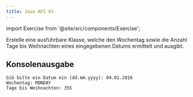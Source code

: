 ```yaml
---
title: Java API 03
---
```


import Exercise from '@site/src/components/Exercise';

Erstelle eine ausführbare Klasse, welche den Wochentag sowie die Anzahl Tage
bis Weihnachten eines eingegebenen Datums ermittelt und ausgibt.

## Konsolenausgabe

```console
Gib bitte ein Datum ein (dd.mm.yyyy): 04.01.2016
Wochentag: MONDAY
Tage bis Weihnachten: 355
```

<Exercise pullRequest="32" branchSuffix="java-api/03" />
